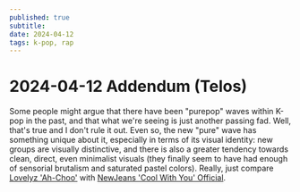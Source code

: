 ```yaml
---
published: true
subtitle: 
date: 2024-04-12
tags: k-pop, rap
---
```


# 2024-04-12 Addendum (Telos)

Some people might argue that there have been "purepop" waves within K-pop in the past, and that what we're seeing is just another passing fad. Well, that's true and I don't rule it out. Even so, the new "pure" wave has something unique about it, especially in terms of its visual identity: new groups are visually distinctive, and there is also a greater tendency towards clean, direct, even minimalist visuals (they finally seem to have had enough of sensorial brutalism and saturated pastel colors). Really, just compare [Lovelyz 'Ah-Choo'](https://www.youtube.com/watch?v=v7qisJ_KuYI) with [NewJeans 'Cool With You' Official](https://www.youtube.com/watch?v=zsYSSVoQnP4). 